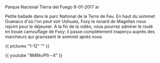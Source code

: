 Parque Nacional Tierra del Fuego
9-01-2017
ar

Petite ballade dans le parc National de la Terre de Feu. En haut du sommet Guanaco d'où l'on peut voir Ushuaïa, Foxy le renard de Magellan nous rejoint pour le déjeuner. A la fin de la vidéo, vous pourrez admirer le roulé en boule camouflage de Foxy: il passe complétement inaperçu auprès des marcheurs qui gravissent le sommet après nous.

{{ pictures "1-12" "" }}

<div class="center">
  {{ youtube "8M8kvPfi--4" }}
</div>
